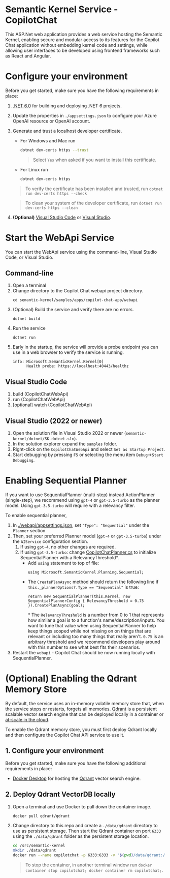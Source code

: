 # Semantic Kernel Service - CopilotChat

This ASP.Net web application provides a web service hosting the Semantic Kernel, enabling secure
and modular access to its features for the Copilot Chat application without embedding kernel code and settings,
while allowing user interfaces to be developed using frontend frameworks such as React and Angular.

# Configure your environment

Before you get started, make sure you have the following requirements in place:

1. [.NET 6.0](https://dotnet.microsoft.com/en-us/download/dotnet/6.0) for building and deploying .NET 6 projects.
2. Update the properties in `./appsettings.json` to configure your Azure OpenAI resource or OpenAI account.
3. Generate and trust a localhost developer certificate.
   - For Windows and Mac run
     ```bash
     dotnet dev-certs https --trust
     ```
     > Select `Yes` when asked if you want to install this certificate.
   - For Linux run
     ```bash
     dotnet dev-certs https
     ```

   > To verify the certificate has been installed and trusted, run `dotnet run dev-certs https --check`

   > To clean your system of the developer certificate, run `dotnet run dev-certs https --clean`

4. **(Optional)** [Visual Studio Code](http://aka.ms/vscode) or [Visual Studio](http://aka.ms/vsdownload).

# Start the WebApi Service

You can start the WebApi service using the command-line, Visual Studio Code, or Visual Studio.

## Command-line

1. Open a terminal
2. Change directory to the Copilot Chat webapi project directory.
   ```
   cd semantic-kernel/samples/apps/copilot-chat-app/webapi
   ```
3. (Optional) Build the service and verify there are no errors.
   ```
   dotnet build
   ```
4. Run the service
   ```
   dotnet run
   ```
5. Early in the startup, the service will provide a probe endpoint you can use in a web browser to verify
   the service is running.
   ```
   info: Microsoft.SemanticKernel.Kernel[0]
         Health probe: https://localhost:40443/healthz
   ```

## Visual Studio Code
1. build (CopilotChatWebApi)
2. run (CopilotChatWebApi)
3. [optional] watch (CopilotChatWebApi)

## Visual Studio (2022 or newer)

1. Open the solution file in Visual Studio 2022 or newer (`semantic-kernel/dotnet/SK-dotnet.sln`).
2. In the solution explorer expand the `samples` folder.
3. Right-click on the `CopilotChatWebApi` and select `Set as Startup Project`.
4. Start debugging by pressing `F5` or selecting the menu item `Debug`->`Start Debugging`.

# Enabling Sequential Planner
If you want to use SequentialPlanner (multi-step) instead ActionPlanner (single-step), we recommend using `gpt-4` or `gpt-3.5-turbo` as the planner model. Using `gpt-3.5-turbo` will require with a relevancy filter. 

To enable sequential planner, 
1. In [./webapi/appsettings.json](appsettings.json), set `"Type": "Sequential"` under the `Planner` section.
1. Then, set your preferred Planner model (`gpt-4` or `gpt-3.5-turbo`) under the `AIService` configuration section.
   1. If using `gpt-4`, no other changes are required.
   1. If using `gpt-3.5-turbo`: change [CopilotChatPlanner.cs](CopilotChat/Skills/ChatSkills/CopilotChatPlanner.cs) to initialize SequentialPlanner with a RelevancyThreshold*.  
      - Add `using` statement to top of file: 
         ```
         using Microsoft.SemanticKernel.Planning.Sequential;
         ```
      - The `CreatePlanAsync` method should return the following line if `this._plannerOptions?.Type == "Sequential"` is true:
         ```
         return new SequentialPlanner(this.Kernel, new SequentialPlannerConfig { RelevancyThreshold = 0.75 }).CreatePlanAsync(goal);
         ```
         \* The `RelevancyThreshold` is a number from 0 to 1 that represents how similar a goal is to a function's name/description/inputs. You want to tune that value when using SequentialPlanner to help keep things scoped while not missing on on things that are relevant or including too many things that really aren't. `0.75` is an arbitrary threshold and we recommend developers play around with this number to see what best fits their scenarios.
1. Restart the `webapi` - Copilot Chat should be now running locally with SequentialPlanner.

# (Optional) Enabling the Qdrant Memory Store

By default, the service uses an in-memory volatile memory store that, when the service stops or restarts, forgets all memories.
[Qdrant](https://github.com/qdrant/qdrant) is a persistent scalable vector search engine that can be deployed locally in a container or [at-scale in the cloud](https://github.com/Azure-Samples/qdrant-azure).

To enable the Qdrant memory store, you must first deploy Qdrant locally and then configure the Copilot Chat API service to use it.

## 1. Configure your environment

Before you get started, make sure you have the following additional requirements in place:
- [Docker Desktop](https://www.docker.com/products/docker-desktop) for hosting the [Qdrant](https://github.com/qdrant/qdrant) vector search engine.

## 2. Deploy Qdrant VectorDB locally

1. Open a terminal and use Docker to pull down the container image.
    ```bash
    docker pull qdrant/qdrant
    ```

2. Change directory to this repo and create a `./data/qdrant` directory to use as persistent storage.
    Then start the Qdrant container on port `6333` using the `./data/qdrant` folder as the persistent storage location.

    ```bash
    cd /src/semantic-kernel
    mkdir ./data/qdrant
    docker run --name copilotchat -p 6333:6333 -v "$(pwd)/data/qdrant:/qdrant/storage" qdrant/qdrant
    ```
    > To stop the container, in another terminal window run `docker container stop copilotchat; docker container rm copilotchat;`.
